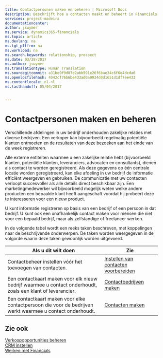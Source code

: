 ```yaml
---
title: Contactpersonen maken en beheren | Microsoft Docs
description: Beschrijft hoe u contacten maakt en beheert in Financials
services: project-madeira
documentationcenter: 
author: jswymer
ms.service: dynamics365-financials
ms.topic: article
ms.devlang: na
ms.tgt_pltfrm: na
ms.workload: na
ms.search.keywords: relationship, prospect
ms.date: 03/28/2017
ms.author: jswymer
ms.translationtype: Human Translation
ms.sourcegitcommit: a31be0f9d07e2abb591e26f6bae34c6f6e4dcda6
ms.openlocfilehash: 4042cf76b6be433ad0a9934d0d1651d1df7ee433
ms.contentlocale: nl-nl
ms.lasthandoff: 05/04/2017


---
```

# <a name="creating-and-managing-contacts"></a>Contactpersonen maken en beheren
Verschillende afdelingen in uw bedrijf onderhouden zakelijke relaties met diverse bedrijven. Een verkoper kan bijvoorbeeld regelmatig potentiële klanten ontmoeten en de resultaten van deze bezoeken aan het einde van de week registreren.

Alle externe entiteiten waarmee u een zakelijke relatie hebt (bijvoorbeeld klanten, potentiële klanten, leveranciers, advocaten en consultants), dienen als contact te worden geregistreerd. Als deze gegevens op één centrale locatie worden geregistreerd, kan elke afdeling in uw bedrijf de informatie efficiënt weergeven en gebruiken. De communicatie met uw contacten verloopt succesvoller als alle details direct beschikbaar zijn. Een marketingmedewerker wil bijvoorbeeld mogelijk weten welke andere producten een bepaalde klant heeft aangeschaft voordat hij probeert deze te interesseren voor een nieuw product.

U kunt informatie registreren op basis van een bedrijf of een persoon in dat bedrijf. U kunt ook een onafhankelijk contact maken voor mensen die niet voor een bepaald bedrijf, maar als zelfstandige of freelancer werken.

In de volgende tabel wordt een reeks taken beschreven, met koppelingen naar de beschrijvende onderwerpen. De taken worden weergegeven in de volgorde waarin deze taken gewoonlijk worden uitgevoerd.

| Als u dit wilt doen | Zie |
| --- | --- |
| Contactbeheer instellen vóór het toevoegen van contacten. |[Instellen van contacten voorbereiden](marketing-setup-contacts.md) |
| Een contactkaart maken voor elk nieuw bedrijf waarmee u contact onderhoudt, zoals een klant of leverancier. |[Contactbedrijven maken](marketing-create-contact-companies.md) |
| Een contactkaart maken voor elke contactpersoon die voor de bedrijven werkt waarmee u contact onderhoudt. |[Contacten maken](marketing-create-contact-persons.md) |

## <a name="see-also"></a>Zie ook
[Verkoopopportunities beheren](marketing-manage-sales-opportunities.md)  
[CRM instellen](marketing-setup-marketing.md)  
[Werken met Financials](ui-work-product.md)  

